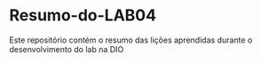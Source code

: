 # Resumo-do-LAB04
Este repositório contém o resumo das lições aprendidas durante o desenvolvimento do lab na DIO
